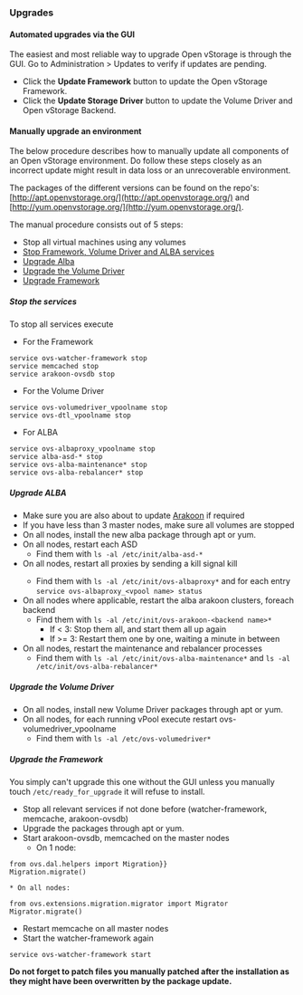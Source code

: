 ### Upgrades

#### Automated upgrades via the GUI
The easiest and most reliable way to upgrade Open vStorage is through the GUI. Go to Administration > Updates to verify if updates are pending.
* Click the **Update Framework** button to update the Open vStorage Framework.
* Click the **Update Storage Driver** button to update the Volume Driver and Open vStorage Backend.


#### Manually upgrade an environment
The below procedure describes how to manually update all components of an Open vStorage environment. Do follow these steps closely as an incorrect update might result in data loss or an unrecoverable environment.

The packages of the different versions can be found on the repo's: [http://apt.openvstorage.org/](http://apt.openvstorage.org/) and [http://yum.openvstorage.org/](http://yum.openvstorage.org/).

The manual procedure consists out of 5 steps:
* Stop all virtual machines using any volumes
* [Stop Framework, Volume Driver and ALBA services](#stopservices)
* [Upgrade Alba](#upgradealba)
* [Upgrade the Volume Driver](#upgradevoldrv)
* [Upgrade Framework](#upgradeframework)

##### Stop the services
To stop all services execute
* For the Framework
```
service ovs-watcher-framework stop
service memcached stop
service arakoon-ovsdb stop
```
* For the Volume Driver
```
service ovs-volumedriver_vpoolname stop
service ovs-dtl_vpoolname stop
```
* For ALBA
```
service ovs-albaproxy_vpoolname stop
service alba-asd-* stop
service ovs-alba-maintenance* stop
service ovs-alba-rebalancer* stop
```

##### Upgrade ALBA
* Make sure you are also about to update [Arakoon](http://arakoon.org/) if required
* If you have less than 3 master nodes, make sure all volumes are stopped
* On all nodes, install the new alba package through apt or yum.
* On all nodes, restart each ASD
    * Find them with `ls -al /etc/init/alba-asd-*`
* On all nodes, restart all proxies by sending a kill signal kill <pid>
    * Find them with `ls -al /etc/init/ovs-albaproxy*` and for each entry `service ovs-albaproxy_<vpool name> status`
* On all nodes where applicable, restart the alba arakoon clusters, foreach backend
    * Find them with `ls -al /etc/init/ovs-arakoon-<backend name>*`
        * If < 3: Stop them all, and start them all up again
        * If >= 3: Restart them one by one, waiting a minute in between
* On all nodes, restart the maintenance and rebalancer processes
    * Find them with `ls -al /etc/init/ovs-alba-maintenance*` and `ls -al /etc/init/ovs-alba-rebalancer*`

##### Upgrade the Volume Driver
* On all nodes, install new Volume Driver packages through apt or yum.
* On all nodes, for each running vPool execute restart ovs-volumedriver_vpoolname
    * Find them with `ls -al /etc/ovs-volumedriver*`

##### Upgrade the Framework
You simply can't upgrade this one without the GUI unless you manually touch `/etc/ready_for_upgrade` it will refuse to install.

* Stop all relevant services if not done before (watcher-framework, memcache, arakoon-ovsdb)
* Upgrade the packages through apt or yum.
* Start arakoon-ovsdb, memcached on the master nodes
    * On 1 node:
```
from ovs.dal.helpers import Migration}}
Migration.migrate()
```
    * On all nodes:
```
from ovs.extensions.migration.migrator import Migrator
Migrator.migrate()
```
* Restart memcache on all master nodes
* Start the watcher-framework again
```
service ovs-watcher-framework start
```

**Do not forget to patch files you manually patched after the installation as they might have been overwritten by the package update.**
